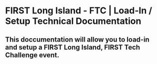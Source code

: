 # FIRST Long Island - FTC | Load-In / Setup Technical Documentation
## This doccumentation will allow you to load-in and setup a FIRST Long Island, FIRST Tech Challenge event.
